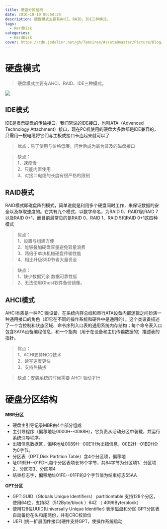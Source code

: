 ```yaml
---
title: 硬盘分区结构
date: 2016-10-10 00:54:24
description: 硬盘模式主要有AHCI、RAID、IDE三种模式。
tags:
  - HardDisk
categories:
  - HardDisk
cover: https://cdn.jsdelivr.net/gh/Tamsiree/Assets@master/Picture/Blog/Cover/sufjgfuiovgfhgjkldhajs.jpeg
---
```

# 硬盘模式
> 硬盘模式主要有AHCI、RAID、IDE三种模式。

![](https://cdn.jsdelivr.net/gh/Tamsiree/Assets@master/Picture/5a8112978c78d1ca1e68d42cd49acf16_hd.jpg)

## IDE模式
IDE是表示硬盘的传输接口。我们常说的IDE接口，也叫ATA（Advanced Technology Attachment）接口，现在PC机使用的硬盘大多数都是IDE兼容的，只需用一根电缆将它们与主板或接口卡连起来就可以了  
> 优点：易于使用与价格低廉，问世后成为最为普及的磁盘接口  

> 缺点：  
> 1、速度慢  
> 2、只能内置使用  
> 3、对接口电缆的长度有很严格的限制

## RAID模式
RAID模式即磁盘阵列模式，简单说就是利用多个硬盘同时工作，来保证数据的安全以及存取速度的。它共有九个模式，以数字命名，为RAID 0、RAID1到RAID 7以及RAID 0+1，而目前最常见的是RAID 0、RAID 1、RAID 5和RAID 0+1这四种模式  
>优点：  
> 1、设置与组建方便  
> 2、能够叠加硬盘容量避免容量浪费  
> 3、两倍于单块机械硬盘传输性能  
> 4、相比升级SSD节省大量资金  

> 缺点：  
> 1、缺少数据冗余 数据可靠性低  
> 2、无法使用Ghost软件备份镜像。

## AHCI模式
AHCI本质是一种PCI类设备，在系统内存总线和串行ATA设备内部逻辑之间扮演一种通用接口的角色（即它在不同的操作系统和硬件中是通用的）。这个类设备描述了一个含控制和状态区域、命令序列入口表的通用系统内存结构；每个命令表入口包含SATA设备编程信息，和一个指向（用于在设备和主机传输数据的）描述表的指针。  
> 优点：  
> 1、ACHI支持NCQ技术  
> 2、读写速度更快  
> 3、支持热插拔  

> 缺点：安装系统的时候需要 AHCI 驱动才行

# 硬盘分区结构

__MBR分区__

-   硬盘主引导记录MBR由4个部分组成
-   主引导程序（偏移地址0000H--0088H），它负责从活动分区中装载，并运行系统引导程序。
-   出错信息数据区，偏移地址0089H--00E1H为出错信息，00E2H--01BDH全为0字节。
-   分区表（DPT,Disk Partition Table）含4个分区项，偏移地
-   址01BEH--01FDH,每个分区表项长16个字节，共64字节为分区项1、分区项2、分区项3、分区项4
-   结束标志字，偏移地址01FE--01FF的2个字节值为结束标志55AA

__GPT分区__

-   GPT:GUID（Globals Unique Identifiers） partitiontable 支持128个分区，使用64位，支持8Z（512Byte/block ）64Z （ 4096Byte/block）
-   使用128位UUID(Universally Unique Identifier) 表示磁盘和分区 GPT分区表自动备份在头和尾两份，并有CRC校验位
-   UEFI (统一扩展固件接口)硬件支持GPT，使操作系统启动

